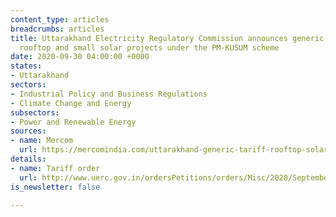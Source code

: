 ```yaml
---
content_type: articles
breadcrumbs: articles
title: Uttarakhand Electricity Regulatory Commission announces generic tariffs for
  rooftop and small solar projects under the PM-KUSUM scheme
date: 2020-09-30 04:00:00 +0000
states:
- Uttarakhand
sectors:
- Industrial Policy and Business Regulations
- Climate Change and Energy
subsectors:
- Power and Renewable Energy
sources:
- name: Mercom
  url: https://mercomindia.com/uttarakhand-generic-tariff-rooftop-solar/
details:
- name: Tariff order
  url: http://www.uerc.gov.in/ordersPetitions/orders/Misc/2020/September/Suo_moto_order_dt_15.09.20.pdf
is_newsletter: false

---
```

